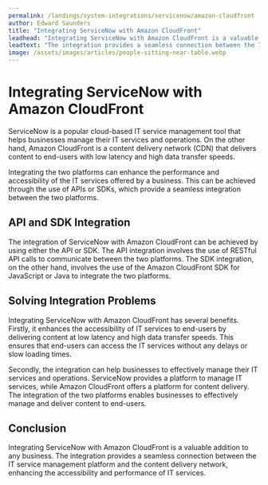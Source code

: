 ```yaml
---
permalink: /landings/system-integrations/servicenow/amazon-cloudfront
author: Edward Saunders
title: "Integrating ServiceNow with Amazon CloudFront"
leadhead: "Integrating ServiceNow with Amazon CloudFront is a valuable addition to any business"
leadtext: "The integration provides a seamless connection between the IT service management platform and the content delivery network, enhancing the accessibility and performance of IT services."
image: /assets/images/articles/people-sitting-near-table.webp
---
```

<div class="arttext">	<h1>Integrating ServiceNow with Amazon CloudFront</h1>
	<p>ServiceNow is a popular cloud-based IT service management tool that helps businesses manage their IT services and operations. On the other hand, Amazon CloudFront is a content delivery network (CDN) that delivers content to end-users with low latency and high data transfer speeds.</p>
	<p>Integrating the two platforms can enhance the performance and accessibility of the IT services offered by a business. This can be achieved through the use of APIs or SDKs, which provide a seamless integration between the two platforms.</p>
	<h2>API and SDK Integration</h2>
	<p>The integration of ServiceNow with Amazon CloudFront can be achieved by using either the API or SDK. The API integration involves the use of RESTful API calls to communicate between the two platforms. The SDK integration, on the other hand, involves the use of the Amazon CloudFront SDK for JavaScript or Java to integrate the two platforms.</p>
	<h2>Solving Integration Problems</h2>
	<p>Integrating ServiceNow with Amazon CloudFront has several benefits. Firstly, it enhances the accessibility of IT services to end-users by delivering content at low latency and high data transfer speeds. This ensures that end-users can access the IT services without any delays or slow loading times.</p>
	<p>Secondly, the integration can help businesses to effectively manage their IT services and operations. ServiceNow provides a platform to manage IT services, while Amazon CloudFront offers a platform for content delivery. The integration of the two platforms enables businesses to effectively manage and deliver content to end-users.</p>
	<h2>Conclusion</h2>
	<p>Integrating ServiceNow with Amazon CloudFront is a valuable addition to any business. The integration provides a seamless connection between the IT service management platform and the content delivery network, enhancing the accessibility and performance of IT services.</p>
</div>